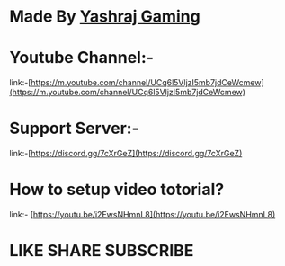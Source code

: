 # Made By [Yashraj Gaming](https://m.youtube.com/channel/UCq6l5VljzI5mb7jdCeWcmew)

# Youtube Channel:-
link:-[https://m.youtube.com/channel/UCq6l5VljzI5mb7jdCeWcmew](https://m.youtube.com/channel/UCq6l5VljzI5mb7jdCeWcmew)

# Support Server:-
link:-[https://discord.gg/7cXrGeZ](https://discord.gg/7cXrGeZ)

# How to setup video totorial?

link:- [https://youtu.be/i2EwsNHmnL8](https://youtu.be/i2EwsNHmnL8)

# LIKE SHARE SUBSCRIBE